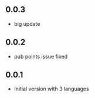 ## 0.0.3
- big update
## 0.0.2
- pub points issue fixed
## 0.0.1

- Initial version with 3 languages
